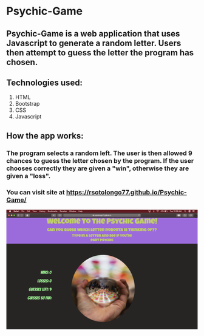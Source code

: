 # Psychic-Game

## Psychic-Game is a web application that uses Javascript to generate a random letter. Users then attempt to guess the letter the program has chosen. 

## Technologies used:
1. HTML
2. Bootstrap 
3. CSS
4. Javascript

## How the app works:
### The program selects a random left. The user is then allowed 9 chances to guess the letter chosen by the program. If the user chooses correctly they are given a "win", otherwise they are given a "loss".

### You can visit site at https://rsotolongo77.github.io/Psychic-Game/

![ ](pic1.png)
